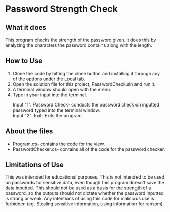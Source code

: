 <h1>Password Strength Check</h1>
<h2>What it does</h2>
<p>This program checks the strength of the password given. 
It does this by analyzing the characters the password contains along with the length.
</p>
<h2>How to Use</h2>
<ol>
	<li>Clone the code by hitting the clone button and installing it through any of the options under the Local tab.</li>
	<li>Open the solution file for this project, PasswordCheck.sln and run it.</li>
	<li>A terminal window should open with the menu.</li>
	<li>Type in your input into the terminal.</li>
	<p>
		Input "1". Password Check- conducts the password check on inputted 
		password typed into the terminal window.<br>
		Input "2". Exit- Exits the program.
	</p>
</ol>
<h2>About the files</h2>
<ul>
<li>Program.cs- contains the code for the view.</li>
<li>PasswordChecker.cs- contains all of the code for the password checker.</li>
</ul>
<h2>Limitations of Use</h2>
<p>This was intended for educational purposes. 
This is not intended to be used on passwords for sensitive data, 
even though this program doesn't save the data inputted. This should not be used as
a basis for the strength of a password, so the outputs should not dictate whether the 
password inputted is strong or weak.
Any intentions of using this code for malicious use is forbidden (eg. Stealing sensitive information, using information for ransom).</p>
